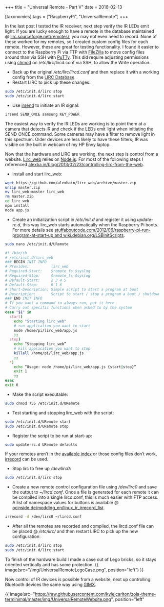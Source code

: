 +++
title = "Universal Remote - Part V"
date = 2016-02-13

[taxonomies]
tags = ["RaspberryPi", "UniversalRemote"]
+++

In the last post I tested the IR receiver; next step verify the IR LEDs emit light. If you are lucky enough to have a remote in the database maintained @ [lirc.sourceforge.net/remotes/](http://lirc.sourceforge.net/remotes/), you may not even need to record. None of these worked for my remotes, so I created custom config files for each remote. However, these are great for testing functionality. I found it easier to connect to the Raspberry Pi via FTP with [FileZilla](https://filezilla-project.org/) to move config files around than via SSH with [PuTTy](http://www.putty.org/). This did require adjusting permissions using [chmod](https://en.wikipedia.org/wiki/Chmod) on /etc/lirc/lircd.conf via SSH, to allow the Write operation.

- Back up the original _/etc/lirc/lircd.conf_ and then replace it with a working config from the [LIRC Database](http://lirc.sourceforge.net/remotes/).
- Restart LIRC to pick up these changes:

```bash
sudo /etc/init.d/lirc stop
sudo /etc/init.d/lirc start
```

<!-- more -->

- Use [irsend](https://www.lirc.org/html/irsend.html) to initiate an IR signal:

```bash
irsend SEND_ONCE samsung KEY_POWER
```

The easiest way to verify the IR LEDs are working is to point them at a camera that detects IR and check if the LEDs emit light when initiating the SEND_ONCE command. Some cameras may have a filter to remove light in this spectrum. Older devices are less likely to have these filters; IR was visible on the built in webcam of my HP Envy laptop.

Now that the hardware and LIRC are working, the next step is control from a website. [Lirc_web](https://github.com/alexbain/lirc_web) relies on [Node.js](https://nodejs.org). For most of the following steps I referenced [alexba.in/blog/2013/02/23/controlling-lirc-from-the-web](http://alexba.in/blog/2013/02/23/controlling-lirc-from-the-web/).

- Install and start lirc_web:

```bash
wget https://github.com/alexbain/lirc_web/archive/master.zip
unzip master.zip
mv lirc_web-master lirc_web
rm master.zip
cd lirc_web
npm install
node app.js
```

- Create an initialization script in _/etc/init.d_ and register it using _update-rc.d_, this way lirc_web starts automatically when the Raspberry Pi boots. For more details see [stuffaboutcode.com/2012/06/raspberry-pi-run-program-at-start-up and wiki.debian.org/LSBInitScripts](http://www.stuffaboutcode.com/2012/06/raspberry-pi-run-program-at-start-up.html).

```bash
sudo nano /etc/init.d/URemote
```

```bash
#! /bin/sh    
# /etc/init.d/lirc_web     
### BEGIN INIT INFO     
# Provides:          lirc_web    
# Required-Start:    $remote_fs $syslog    
# Required-Stop:     $remote_fs $syslog    
# Default-Start:     2 3 4 5    
# Default-Stop:      0 1 6    
# Short-Description: Simple script to start a program at boot    
# Description:       Script to start / stop a program a boot / shutdown.    
### END INIT INFO    
# If you want a command to always run, put it here    
# Carry out specific functions when asked to by the system    
case "$1" in    
  start)    
    echo "Starting lirc_web"    
    # run application you want to start    
    node /home/pi/lirc_web/app.js    
    ;;    
  stop)    
    echo “Stopping lirc_web”    
    # kill application you want to stop    
    killall /home/pi/lirc_web/app.js    
    ;;    
  *)    
    echo “Usage: node /home/pi/lirc_web/app.js {start|stop}”    
    exit 1    
    ;;    
esac    
exit 0  
```

- Make the script executable:

```bash
sudo chmod 755 /etc/init.d/URemote
```

- Test starting and stopping lirc_web with the script:

```bash
sudo /etc/init.d/URemote start
sudo /etc/init.d/URemote stop
```

- Register the script to be run at start-up:

```bash
sudo update-rc.d URemote defaults
```

If your remotes aren’t in the [available index](http://lirc.sourceforge.net/remotes/) or those config files don’t work, [irrecord](http://www.lirc.org/html/irrecord.html) can be used.

- Stop lirc to free up _/dev/lirc0_:

```bash
sudo /etc/init.d/lirc stop
```

- Create a new remote control configuration file using _/dev/lirc0_ and save the output to _~/lircd.conf_. Once a file is generated for each remote it can be compiled into a single lircd.conf, this is much easier with FTP access. A list of namespace values for buttons is available @ [ocinside.de/modding_en/linux_ir_irrecord_list](http://www.ocinside.de/modding_en/linux_ir_irrecord_list/).

```bash
irrecord -d /dev/lirc0 ~/lircd.conf
```

- After all the remotes are recorded and compiled, the lircd.conf file can be placed @ _/etc/lirc/_ and then restart LIRC to pick up the new configuration:

```bash
sudo /etc/init.d/lirc stop
sudo /etc/init.d/lirc start
```

To finish of the hardware build I made a case out of Lego bricks, so it stays oriented vertically and has some protection.
{{ image(src="/img/UniversalRemoteLegoCase.png", position="left") }}

Now control of IR devices is possible from a website, next up controlling Bluetooth devices the same way using [GIMX](http://gimx.fr/wiki/index.php?title=Command_line).

{{ image(src="https://raw.githubusercontent.com/kylejcarlton/zola-theme-terminimal/master/img/UniversalRemoteWebsite.png", position="left"